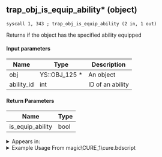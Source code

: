 ## trap_obj_is_equip_ability* (object)

`syscall 1, 343 ; trap_obj_is_equip_ability (2 in, 1 out)`

Returns if the object has the specified ability equipped

#### Input parameters
| Name | Type | Description
|------|------|------------
| obj   | YS::OBJ_125 *   | An object
| ability_id   | int   | ID of an ability


#### Return Parameters
| Name | Type
|------|-----
| is_equip_ability   | bool   


<details>
	<summary>Appears in:</summary>
| filename | Entity (obj)
|----------|-------------
| magic\CURE_1\cure.bdscript       |           
| magic\CURE_1lk\cure.bdscript       |           
| magic\CURE_2\cure.bdscript       |           
| magic\CURE_2lk\cure.bdscript       |           
| magic\CURE_3\cure.bdscript       |           
| magic\CURE_3lk\cure.bdscript       |           

</details>

<details>
	<summary>Example Usage From magic\CURE_1\cure.bdscript</summary>
```plaintext
L488:
 pushFromFSp 20
 pushImm 114
 syscall 1, 343 ; trap_obj_is_equip_ability (2 in, 1 out)
 dup 
 jz L506
 pushFromFSp 20
 pushFromPSpVal 44
 syscall 1, 130 ; trap_obj_cmp (2 in, 1 out)
 eqz 
 eqzv
```
</details>

